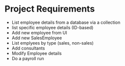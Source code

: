 Project Requirements
====================

- List employee details from a database via a collection
- list specific employee details (ID-based)
- Add new employee from UI
- Add new SalesEmployee
- List emplyees by type (sales, non-sales)
- Add consultants
- Modify Employee details
- Do a payroll run

